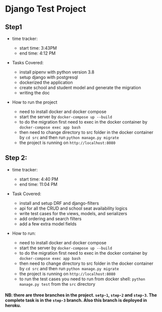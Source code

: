 # Django Test Project

## Step1

- time tracker:
    
    - start time: 3:43PM
    - end time: 4:12 PM

- Tasks Covered:

    - install pipenv with python version 3.8
    - setup django with postgresql
    - dockerized the application
    - create school and student model and generate the migration
    - writing the doc
    
- How to run the project
    
    - need to install docker and docker compose
    - start the server by `docker-compose up --build`
    - to do the migration first need to exec in the docker container by `docker-compose exec app bash`
    - then need to change directory to src folder in the docker container by `cd src` and then run `python manage.py migrate`
    - the project is running on `http://localhost:8080`
    

## Step 2:

- time tracker:

    - start time: 4:40 PM
    - end time: 11:04 PM
    
- Task Covered:

    - install and setup DRF and django-filters
    - api for all the CRUD and school seat availability logics
    - write test cases for the views, models, and serializers
    - add ordering and search filters
    - add a few extra model fields
    
- How to run:

    - need to install docker and docker compose
    - start the server by `docker-compose up --build`
    - to do the migration first need to exec in the docker container by `docker-compose exec app bash`
    - then need to change directory to src folder in the docker container by `cd src` and then run `python manage.py migrate`
    - the project is running on `http://localhost:8080`
    - to run the test cases you need to run from docker shell: `python manage.py test` from the `src` directory

#### NB: there are three branches in the project. `setp-1`, `step-2` and `step-3`. The complete task is in the `step-3` branch. Also this branch is deployed in heroku.
